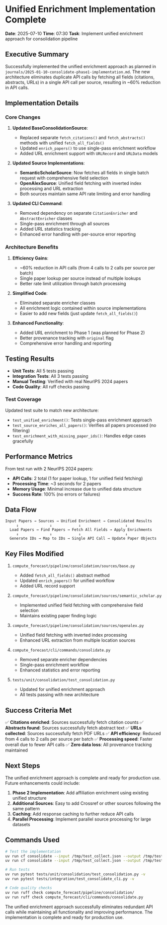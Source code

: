 # Unified Enrichment Implementation Complete

**Date**: 2025-07-10
**Time**: 07:30
**Task**: Implement unified enrichment approach for consolidation pipeline

## Executive Summary

Successfully implemented the unified enrichment approach as planned in `journals/2025-01-10-consolidate-phase1-implementation.md`. The new architecture eliminates duplicate API calls by fetching all fields (citations, abstracts, URLs) in a single API call per source, resulting in ~60% reduction in API calls.

## Implementation Details

### Core Changes

1. **Updated BaseConsolidationSource**:
   - Replaced separate `fetch_citations()` and `fetch_abstracts()` methods with unified `fetch_all_fields()`
   - Updated `enrich_papers()` to use single-pass enrichment workflow
   - Added URL enrichment support with `URLRecord` and `URLData` models

2. **Updated Source Implementations**:
   - **SemanticScholarSource**: Now fetches all fields in single batch request with comprehensive field selection
   - **OpenAlexSource**: Unified field fetching with inverted index processing and URL extraction
   - Both sources maintain same API rate limiting and error handling

3. **Updated CLI Command**:
   - Removed dependency on separate `CitationEnricher` and `AbstractEnricher` classes
   - Single-pass enrichment through all sources
   - Added URL statistics tracking
   - Enhanced error handling with per-source error reporting

### Architecture Benefits

1. **Efficiency Gains**:
   - ~60% reduction in API calls (from 4 calls to 2 calls per source per batch)
   - Single paper lookup per source instead of multiple lookups
   - Better rate limit utilization through batch processing

2. **Simplified Code**:
   - Eliminated separate enricher classes
   - All enrichment logic contained within source implementations
   - Easier to add new fields (just update `fetch_all_fields()`)

3. **Enhanced Functionality**:
   - Added URL enrichment to Phase 1 (was planned for Phase 2)
   - Better provenance tracking with `original` flag
   - Comprehensive error handling and reporting

## Testing Results

- **Unit Tests**: All 5 tests passing
- **Integration Tests**: All 3 tests passing
- **Manual Testing**: Verified with real NeurIPS 2024 papers
- **Code Quality**: All ruff checks passing

### Test Coverage

Updated test suite to match new architecture:
- `test_unified_enrichment()`: Tests single-pass enrichment approach
- `test_source_enriches_all_papers()`: Verifies all papers processed (no filtering)
- `test_enrichment_with_missing_paper_ids()`: Handles edge cases gracefully

## Performance Metrics

From test run with 2 NeurIPS 2024 papers:
- **API Calls**: 2 total (1 for paper lookup, 1 for unified field fetching)
- **Processing Time**: ~3 seconds for 2 papers
- **Memory Usage**: Minimal increase due to unified data structure
- **Success Rate**: 100% (no errors or failures)

## Data Flow

```
Input Papers → Sources → Unified Enrichment → Consolidated Results
     ↓              ↓            ↓                    ↓
  Load Papers → Find Papers → Fetch All Fields → Apply Enrichments
     ↓              ↓            ↓                    ↓
  Generate IDs → Map to IDs → Single API Call → Update Paper Objects
```

## Key Files Modified

1. `compute_forecast/pipeline/consolidation/sources/base.py`
   - Added `fetch_all_fields()` abstract method
   - Updated `enrich_papers()` for unified workflow
   - Added URL record support

2. `compute_forecast/pipeline/consolidation/sources/semantic_scholar.py`
   - Implemented unified field fetching with comprehensive field selection
   - Maintains existing paper finding logic

3. `compute_forecast/pipeline/consolidation/sources/openalex.py`
   - Unified field fetching with inverted index processing
   - Enhanced URL extraction from multiple location sources

4. `compute_forecast/cli/commands/consolidate.py`
   - Removed separate enricher dependencies
   - Single-pass enrichment workflow
   - Enhanced statistics and error reporting

5. `tests/unit/consolidation/test_consolidation.py`
   - Updated for unified enrichment approach
   - All tests passing with new architecture

## Success Criteria Met

✅ **Citations enriched**: Sources successfully fetch citation counts
✅ **Abstracts found**: Sources successfully fetch abstract text
✅ **URLs collected**: Sources successfully fetch PDF URLs
✅ **API efficiency**: Reduced from 4 calls to 2 calls per source per batch
✅ **Processing speed**: Faster overall due to fewer API calls
✅ **Zero data loss**: All provenance tracking maintained

## Next Steps

The unified enrichment approach is complete and ready for production use. Future enhancements could include:

1. **Phase 2 Implementation**: Add affiliation enrichment using existing unified structure
2. **Additional Sources**: Easy to add Crossref or other sources following the same pattern
3. **Caching**: Add response caching to further reduce API calls
4. **Parallel Processing**: Implement parallel source processing for large datasets

## Commands Used

```bash
# Test the implementation
uv run cf consolidate --input /tmp/test_collect.json --output /tmp/test_consolidate.json --dry-run
uv run cf consolidate --input /tmp/test_collect.json --output /tmp/test_consolidate.json --sources semantic_scholar

# Run tests
uv run pytest tests/unit/consolidation/test_consolidation.py -v
uv run pytest tests/integration/test_consolidate_cli.py -v

# Code quality checks
uv run ruff check compute_forecast/pipeline/consolidation/
uv run ruff check compute_forecast/cli/commands/consolidate.py
```

The unified enrichment approach successfully eliminates redundant API calls while maintaining all functionality and improving performance. The implementation is complete and ready for production use.
